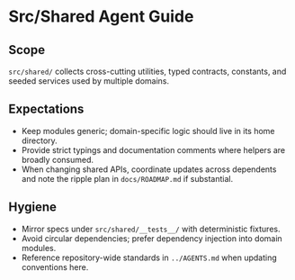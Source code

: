 # Src/Shared Agent Guide

## Scope
`src/shared/` collects cross-cutting utilities, typed contracts, constants, and seeded services used by multiple domains.

## Expectations
- Keep modules generic; domain-specific logic should live in its home directory.
- Provide strict typings and documentation comments where helpers are broadly consumed.
- When changing shared APIs, coordinate updates across dependents and note the ripple plan in `docs/ROADMAP.md` if substantial.

## Hygiene
- Mirror specs under `src/shared/__tests__/` with deterministic fixtures.
- Avoid circular dependencies; prefer dependency injection into domain modules.
- Reference repository-wide standards in `../AGENTS.md` when updating conventions here.
